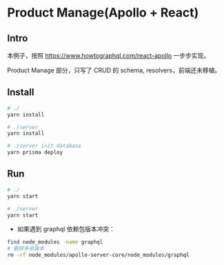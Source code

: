 # Product Manage(Apollo + React)

## Intro

本例子，按照 https://www.howtographql.com/react-apollo 一步步实现。

Product Manage 部分，只写了 CRUD 的 schema, resolvers，前端还未移植。

## Install
```bash
# ./
yarn install

# ./server
yarn install

# ./server init database
yarn prisma deploy
```

## Run
```bash
# ./
yarn start

# ./server
yarn start
```

- 如果遇到 graphql 依赖包版本冲突：
```bash
find node_modules -name graphql
# 删除多余版本
rm -rf node_modules/apollo-server-core/node_modules/graphql
```
